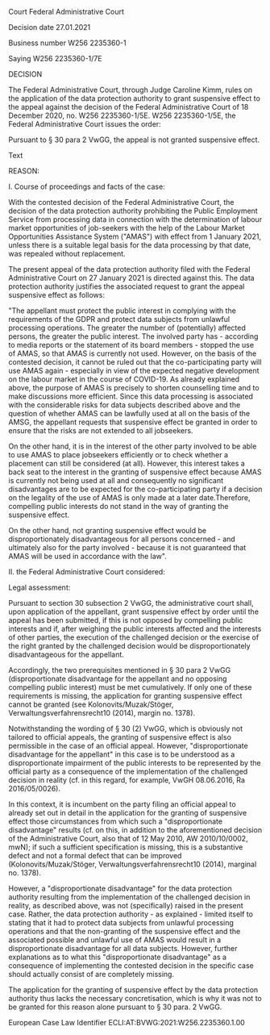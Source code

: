 Court
Federal Administrative Court

Decision date
27.01.2021

Business number
W256 2235360-1

Saying
W256 2235360-1/7E

DECISION

The Federal Administrative Court, through Judge Caroline Kimm, rules on the application of the data protection authority to grant suspensive effect to the appeal against the decision of the Federal Administrative Court of 18 December 2020, no. W256 2235360-1/5E. W256 2235360-1/5E, the Federal Administrative Court issues the order:

Pursuant to § 30 para 2 VwGG, the appeal is not granted suspensive effect.

Text

REASON:

I. Course of proceedings and facts of the case:

With the contested decision of the Federal Administrative Court, the decision of the data protection authority prohibiting the Public Employment Service from processing data in connection with the determination of labour market opportunities of job-seekers with the help of the Labour Market Opportunities Assistance System ("AMAS") with effect from 1 January 2021, unless there is a suitable legal basis for the data processing by that date, was repealed without replacement.

The present appeal of the data protection authority filed with the Federal Administrative Court on 27 January 2021 is directed against this. The data protection authority justifies the associated request to grant the appeal suspensive effect as follows:

"The appellant must protect the public interest in complying with the requirements of the GDPR and protect data subjects from unlawful processing operations. The greater the number of (potentially) affected persons, the greater the public interest. 
The involved party has - according to media reports or the statement of its board members - stopped the use of AMAS, so that AMAS is currently not used. However, on the basis of the contested decision, it cannot be ruled out that the co-participating party will use AMAS again - especially in view of the expected negative development on the labour market in the course of COVID-19. As already explained above, the purpose of AMAS is precisely to shorten counselling time and to make discussions more efficient.
Since this data processing is associated with the considerable risks for data subjects described above and the question of whether AMAS can be lawfully used at all on the basis of the AMSG, the appellant requests that suspensive effect be granted in order to ensure that the risks are not extended to all jobseekers.

On the other hand, it is in the interest of the other party involved to be able to use AMAS to place jobseekers efficiently or to check whether a placement can still be considered (at all).
However, this interest takes a back seat to the interest in the granting of suspensive effect because AMAS is currently not being used at all and consequently no significant disadvantages are to be expected for the co-participating party if a decision on the legality of the use of AMAS is only made at a later date.Therefore, compelling public interests do not stand in the way of granting the suspensive effect. 

On the other hand, not granting suspensive effect would be disproportionately disadvantageous for all persons concerned - and ultimately also for the party involved - because it is not guaranteed that AMAS will be used in accordance with the law".

II. the Federal Administrative Court considered:

Legal assessment:

Pursuant to section 30 subsection 2 VwGG, the administrative court shall, upon application of the appellant, grant suspensive effect by order until the appeal has been submitted, if this is not opposed by compelling public interests and if, after weighing the public interests affected and the interests of other parties, the execution of the challenged decision or the exercise of the right granted by the challenged decision would be disproportionately disadvantageous for the appellant.

Accordingly, the two prerequisites mentioned in § 30 para 2 VwGG (disproportionate disadvantage for the appellant and no opposing compelling public interest) must be met cumulatively. If only one of these requirements is missing, the application for granting suspensive effect cannot be granted (see Kolonovits/Muzak/Stöger, Verwaltungsverfahrensrecht10 (2014), margin no. 1378).

Notwithstanding the wording of § 30 (2) VwGG, which is obviously not tailored to official appeals, the granting of suspensive effect is also permissible in the case of an official appeal. However, "disproportionate disadvantage for the appellant" in this case is to be understood as a disproportionate impairment of the public interests to be represented by the official party as a consequence of the implementation of the challenged decision in reality (cf. in this regard, for example, VwGH 08.06.2016, Ra 2016/05/0026).

In this context, it is incumbent on the party filing an official appeal to already set out in detail in the application for the granting of suspensive effect those circumstances from which such a "disproportionate disadvantage" results (cf. on this, in addition to the aforementioned decision of the Administrative Court, also that of 12 May 2010, AW 2010/10/0002, mwN); if such a sufficient specification is missing, this is a substantive defect and not a formal defect that can be improved (Kolonovits/Muzak/Stöger, Verwaltungsverfahrensrecht10 (2014), marginal no. 1378).

However, a "disproportionate disadvantage" for the data protection authority resulting from the implementation of the challenged decision in reality, as described above, was not (specifically) raised in the present case.
Rather, the data protection authority - as explained - limited itself to stating that it had to protect data subjects from unlawful processing operations and that the non-granting of the suspensive effect and the associated possible and unlawful use of AMAS would result in a disproportionate disadvantage for all data subjects. 
However, further explanations as to what this "disproportionate disadvantage" as a consequence of implementing the contested decision in the specific case should actually consist of are completely missing.

The application for the granting of suspensive effect by the data protection authority thus lacks the necessary concretisation, which is why it was not to be granted for this reason alone pursuant to § 30 para. 2 VwGG.

European Case Law Identifier
ECLI:AT:BVWG:2021:W256.2235360.1.00
